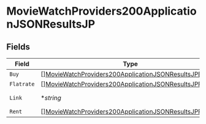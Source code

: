 # MovieWatchProviders200ApplicationJSONResultsJP


## Fields

| Field                                                                                                                                         | Type                                                                                                                                          | Required                                                                                                                                      | Description                                                                                                                                   | Example                                                                                                                                       |
| --------------------------------------------------------------------------------------------------------------------------------------------- | --------------------------------------------------------------------------------------------------------------------------------------------- | --------------------------------------------------------------------------------------------------------------------------------------------- | --------------------------------------------------------------------------------------------------------------------------------------------- | --------------------------------------------------------------------------------------------------------------------------------------------- |
| `Buy`                                                                                                                                         | [][MovieWatchProviders200ApplicationJSONResultsJPBuy](../../models/operations/moviewatchproviders200applicationjsonresultsjpbuy.md)           | :heavy_minus_sign:                                                                                                                            | N/A                                                                                                                                           |                                                                                                                                               |
| `Flatrate`                                                                                                                                    | [][MovieWatchProviders200ApplicationJSONResultsJPFlatrate](../../models/operations/moviewatchproviders200applicationjsonresultsjpflatrate.md) | :heavy_minus_sign:                                                                                                                            | N/A                                                                                                                                           |                                                                                                                                               |
| `Link`                                                                                                                                        | **string*                                                                                                                                     | :heavy_minus_sign:                                                                                                                            | N/A                                                                                                                                           | https://www.themoviedb.org/movie/550-fight-club/watch?locale=JP                                                                               |
| `Rent`                                                                                                                                        | [][MovieWatchProviders200ApplicationJSONResultsJPRent](../../models/operations/moviewatchproviders200applicationjsonresultsjprent.md)         | :heavy_minus_sign:                                                                                                                            | N/A                                                                                                                                           |                                                                                                                                               |